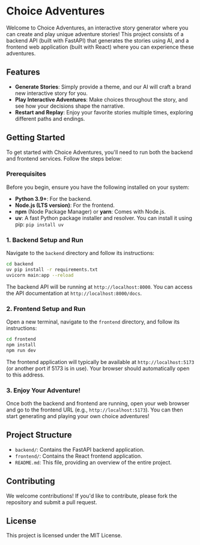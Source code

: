 # Choice Adventures

Welcome to Choice Adventures, an interactive story generator where you can create and play unique adventure stories! This project consists of a backend API (built with FastAPI) that generates the stories using AI, and a frontend web application (built with React) where you can experience these adventures.

## Features

-   **Generate Stories**: Simply provide a theme, and our AI will craft a brand new interactive story for you.
-   **Play Interactive Adventures**: Make choices throughout the story, and see how your decisions shape the narrative.
-   **Restart and Replay**: Enjoy your favorite stories multiple times, exploring different paths and endings.

## Getting Started

To get started with Choice Adventures, you'll need to run both the backend and frontend services. Follow the steps below:

### Prerequisites

Before you begin, ensure you have the following installed on your system:

-   **Python 3.9+**: For the backend.
-   **Node.js (LTS version)**: For the frontend.
-   **npm** (Node Package Manager) or **yarn**: Comes with Node.js.
-   **uv**: A fast Python package installer and resolver. You can install it using pip: `pip install uv`

### 1. Backend Setup and Run

Navigate to the `backend` directory and follow its instructions:

```bash
cd backend
uv pip install -r requirements.txt
uvicorn main:app --reload
```

The backend API will be running at `http://localhost:8000`. You can access the API documentation at `http://localhost:8000/docs`.

### 2. Frontend Setup and Run

Open a new terminal, navigate to the `frontend` directory, and follow its instructions:

```bash
cd frontend
npm install
npm run dev
```

The frontend application will typically be available at `http://localhost:5173` (or another port if 5173 is in use). Your browser should automatically open to this address.

### 3. Enjoy Your Adventure!

Once both the backend and frontend are running, open your web browser and go to the frontend URL (e.g., `http://localhost:5173`). You can then start generating and playing your own choice adventures!

## Project Structure

-   `backend/`: Contains the FastAPI backend application.
-   `frontend/`: Contains the React frontend application.
-   `README.md`: This file, providing an overview of the entire project.

## Contributing

We welcome contributions! If you'd like to contribute, please fork the repository and submit a pull request.

## License

This project is licensed under the MIT License.